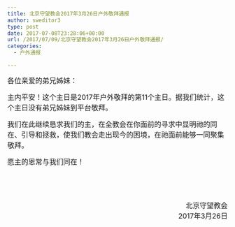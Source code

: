 ```yaml
---
title: 北京守望教会2017年3月26日户外敬拜通报
author: sweditor3
type: post
date: 2017-07-08T23:28:06+00:00
url: /2017/07/09/北京守望教会2017年3月26日户外敬拜通报/
categories:
  - 户外通报

---
```

<span style="font-size: 12pt;">各位亲爱的弟兄姊妹：</span>

<span style="font-size: 12pt;">主内平安！这个主日是2017年户外敬拜的第11个主日。据我们统计，这个主日没有弟兄姊妹到平台敬拜。</span>

<span style="font-size: 12pt;">我们在此继续恳求我们的主，在全教会在你面前的寻求中显明祂的同在、引导和拯救，使我们教会走出现今的困境，在祂面前能够一同聚集敬拜。</span>

<span style="font-size: 12pt;">愿主的恩常与我们同在！</span>

&nbsp;

&nbsp;

<p style="text-align: right;">
  <span style="font-size: 12pt;">北京守望教会</span><br /> <span style="font-size: 12pt;">2017年3月26日</span>
</p>